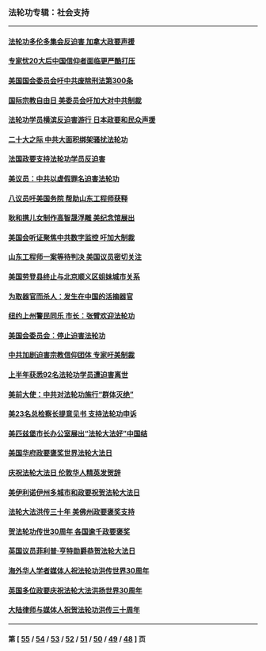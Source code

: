 ### 法轮功专辑：社会支持
---
#### [法轮功多伦多集会反迫害 加拿大政要声援](../../pages/nf4386/n13881303.md?02030430) 
#### [专家忧20大后中国信仰者面临更严酷打压](../../pages/nf4386/n13874993.md?02030430) 
#### [美国国会委员会吁中共废除刑法第300条](../../pages/nf4386/n13868121.md?02030430) 
#### [国际宗教自由日 美委员会吁加大对中共制裁](../../pages/nf4386/n13855021.md?02030430) 
#### [法轮功学员横滨反迫害游行 日本政要和民众声援](../../pages/nf4386/n13847132.md?02030430) 
#### [二十大之际 中共大面积绑架骚扰法轮功](../../pages/nf4386/n13846381.md?02030430) 
#### [法国政要支持法轮功学员反迫害](../../pages/nf4386/n13841970.md?02030430) 
#### [美议员：中共以虚假罪名迫害法轮功](../../pages/nf4386/n13841083.md?02030430) 
#### [八议员吁美国务院 帮助山东工程师获释](../../pages/nf4386/n13836379.md?02030430) 
#### [耿和携儿女制作高智晟浮雕 美纪念馆展出](../../pages/nf4386/n13829624.md?02030430) 
#### [美国会听证聚焦中共数字监控 吁加大制裁](../../pages/nf4386/n13825083.md?02030430) 
#### [山东工程师一案等待判决 美国议员密切关注](../../pages/nf4386/n13815065.md?02030430) 
#### [美国劳登县终止与北京顺义区姐妹城市关系](../../pages/nf4386/n13811030.md?02030430) 
#### [为取器官而杀人：发生在中国的活摘器官](../../pages/nf4386/n13794731.md?02030430) 
#### [纽约上州警民同乐 市长：张臂欢迎法轮功](../../pages/nf4386/n13794375.md?02030430) 
#### [美国会委员会：停止迫害法轮功](../../pages/nf4386/n13788164.md?02030430) 
#### [中共加剧迫害宗教信仰团体 专家吁美制裁](../../pages/nf4386/n13780252.md?02030430) 
#### [上半年获悉92名法轮功学员遭迫害离世](../../pages/nf4386/n13772701.md?02030430) 
#### [美前大使：中共对法轮功施行“群体灭绝”](../../pages/nf4386/n13771705.md?02030430) 
#### [美23名总检察长提意见书 支持法轮功申诉](../../pages/nf4386/n13766596.md?02030430) 
#### [美匹兹堡市长办公室展出“法轮大法好”中国结](../../pages/nf4386/n13749721.md?02030430) 
#### [美国华府政要褒奖世界法轮大法日](../../pages/nf4386/n13743770.md?02030430) 
#### [庆祝法轮大法日 伦敦华人精英发贺辞](../../pages/nf4386/n13741593.md?02030430) 
#### [美伊利诺伊州多城市和政要祝贺法轮大法日](../../pages/nf4386/n13737149.md?02030430) 
#### [法轮大法洪传三十年 美佛州政要褒奖支持](../../pages/nf4386/n13737103.md?02030430) 
#### [贺法轮功传世30周年 各国逾千政要褒奖](../../pages/nf4386/n13735828.md?02030430) 
#### [英国议员菲利普‧亨特勋爵恭贺法轮大法日](../../pages/nf4386/n13736187.md?02030430) 
#### [海外华人学者媒体人祝法轮功洪传世界30周年](../../pages/nf4386/n13735835.md?02030430) 
#### [英国多位政要庆祝法轮大法洪扬世界30周年](../../pages/nf4386/n13734739.md?02030430) 
#### [大陆律师与媒体人祝贺法轮功洪传三十周年](../../pages/nf4386/n13735062.md?02030430) 

---
#### 第 [ [55](./55.md?02030430) / [54](./54.md?02030430) / [53](./53.md?02030430) / [52](./52.md?02030430) / [51](./51.md?02030430) / [50](./50.md?02030430) / [49](./49.md?02030430) / [48](./48.md?02030430) ] 页
